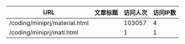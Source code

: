 | URL | 文章标题 | 访问人次 | 访问IP数 |
| --- | --- | --- | --- |
| /coding/miniprj/material.html |  | 103057 | 4 |
| /coding/miniprj/matl.html |  | 1 | 1 |
